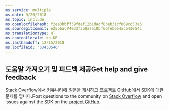 ```yaml
---
ms.service: multiple
ms.date: 9/20/2018
ms.topic: include
ms.openlocfilehash: f2ea3bbff39fdef12b1dadf8beb31cf069cc53a5
ms.sourcegitcommit: e25b6ac74033f3b0a7610bf66feb654acb43054c
ms.translationtype: HT
ms.contentlocale: ko-KR
ms.lasthandoff: 12/15/2018
ms.locfileid: "53430546"
---
```

## <a name="get-help-and-give-feedback"></a><span data-ttu-id="9418a-101">도움말 가져오기 및 피드백 제공</span><span class="sxs-lookup"><span data-stu-id="9418a-101">Get help and give feedback</span></span>

<span data-ttu-id="9418a-102">[Stack Overflow](http://stackoverflow.com/questions/tagged/azure-sdk-.net)에서 커뮤니티에 질문을 게시하고 [프로젝트 GitHub](https://github.com/Azure/azure-sdk-for-net)에서 SDK에 대한 문제를 엽니다.</span><span class="sxs-lookup"><span data-stu-id="9418a-102">Post questions to the community on [Stack Overflow](http://stackoverflow.com/questions/tagged/azure-sdk-.net) and open issues against the SDK on the [project GitHub](https://github.com/Azure/azure-sdk-for-net).</span></span>
